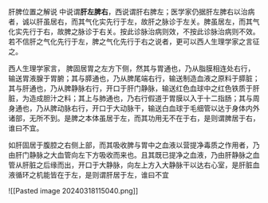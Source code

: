 肝脾位置之解说
中说谓**肝左脾右**，西说谓肝右脾左；医学家仍据肝左脾右以治病者，诚以肝虽居右，而其气化实先行于左，故肝之脉诊于左关。脾虽居左，而其气化实先行于右，故脾之脉诊于右关。按此诊脉治病则效，不按此诊脉治病则不效。若不信肝之气化先行于左，脾之气化先行于右之说者，更可以西人生理学家之言征之。

西人生理学家言，
脾固居胃之左方下侧，然其与胃通也，乃从脂膜相连处右行，输送胃液腺于胃腑；其与膵通也，乃从脾尾端右行，输送制造血液之原料于膵脏；其与肝通也，乃从脾静脉右行，开口于肝门静脉，输送红色血球中之红色铁质于肝脏，为造成胆汁之料；其上与肺通也，乃右行假道于胃膜以入于十二指肠；其与周身通也，乃从脾动脉右行，开口于大动脉干，输送白血球于毛细管以达于身体内外诸部，无所不到。是脾之本体虽居于左，而其功用无不在于右，是则谓脾居于右，谁曰不宜。

如肝固居于腹腔之右侧上部，而其吸收脾与胃中之血液以营提净毒质之作用者，乃由肝门静脉之大血管向左下方吸收而来也。且其既已提净之血液，乃由肝静脉之血管从肝脏之后缘而出，开口于大静脉，向左上方入大静脉干以达右心室，是肝脏血液循环之机能皆在于左，是则谓肝居于左，谁曰不宜


![[Pasted image 20240318115040.png]]